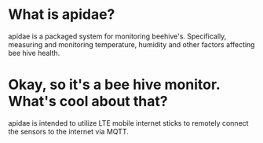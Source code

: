 # What is apidae?

 apidae is a packaged system for monitoring beehive's. Specifically, measuring and monitoring
temperature, humidity and other factors affecting bee hive health.

# Okay, so it's a bee hive monitor. What's cool about that?

 apidae is intended to utilize LTE mobile internet sticks to remotely connect the sensors to
the internet via MQTT.

